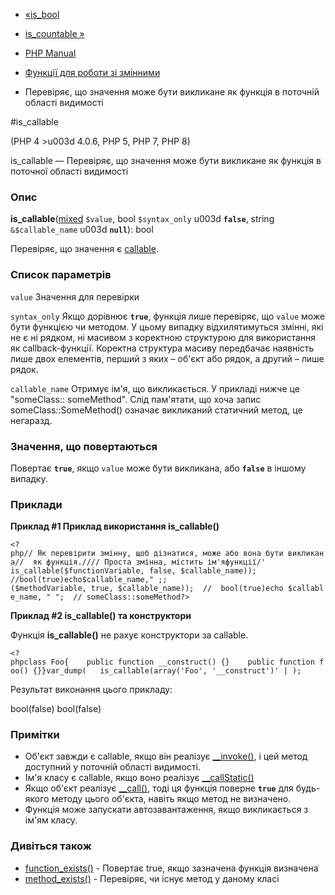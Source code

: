 - [«is_bool](function.is-bool.md)
- [is_countable »](function.is-countable.md)

- [PHP Manual](index.md)
- [Функції для роботи зі змінними](ref.var.md)
- Перевіряє, що значення може бути викликане як функція в поточній
області видимості

#is_callable

(PHP 4 \>u003d 4.0.6, PHP 5, PHP 7, PHP 8)

is_callable — Перевіряє, що значення може бути викликане як функція в
поточної області видимості

### Опис

**is_callable**([mixed](language.types.declarations.md#language.types.declarations.mixed)
`$value`, bool `$syntax_only` u003d **`false`**, string `&$callable_name` u003d
**`null`**): bool

Перевіряє, що значення є
[callable](language.types.callable.md).

### Список параметрів

`value`
Значення для перевірки

`syntax_only`
Якщо дорівнює **`true`**, функція лише перевіряє, що `value` може бути
функцією чи методом. У цьому випадку відхилятимуться змінні,
які не є ні рядком, ні масивом з коректною структурою для
використання як callback-функції. Коректна структура масиву
передбачає наявність лише двох елементів, перший з яких – об'єкт
або рядок, а другий – лише рядок.

`callable_name`
Отримує ім'я, що викликається. У прикладі нижче це "someClass:: someMethod".
Слід пам'ятати, що хоча запис someClass::SomeMethod() означає
викликаний статичний метод, це негаразд.

### Значення, що повертаються

Повертає **`true`**, якщо `value` може бути викликана, або **`false`**
в іншому випадку.

### Приклади

**Приклад #1 Приклад використання **is_callable()****

` <?php// Як перевірити змінну, щоб дізнатися, може або вона бути викликана//  як функція.//// Проста змінна, містить ім'яфункції/' is_callable($functionVariable, false, $callable_name)); //bool(true)echo$callable_name,"
;; ($methodVariable, true, $callable_name));  //  bool(true)echo $callable_name, "
";  // someClass::someMethod?> `

**Приклад #2 **is_callable()** та конструктори**

Функція **is_callable()** не рахує конструктори за callable.

` <?phpclass Foo{    public function __construct() {}    public function foo() {}}var_dump(   is_callable(array('Foo', '__construct')' | ); `

Результат виконання цього прикладу:

bool(false)
bool(false)

### Примітки

- Об'єкт завжди є callable, якщо він реалізує
[\_\_invoke()](language.oop5.magic.md#object.invoke), і цей метод
доступний у поточній області видимості.
- Ім'я класу є callable, якщо воно реалізує
[\_\_callStatic()](language.oop5.overloading.md#object.callstatic)
- Якщо об'єкт реалізує
[\_\_call()](language.oop5.overloading.md#object.call), тоді ця
функція поверне **`true`** для будь-якого методу цього об'єкта, навіть якщо
метод не визначено.
- Функція може запускати автозавантаження, якщо викликається з ім'ям
класу.

### Дивіться також

- [function_exists()](function.function-exists.md) - Повертає
true, якщо зазначена функція визначена
- [method_exists()](function.method-exists.md) - Перевіряє,
чи існує метод у даному класі

